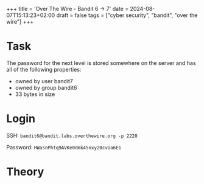 +++
title = 'Over The Wire - Bandit 6 -> 7'
date = 2024-08-07T15:13:23+02:00
draft = false
tags = ["cyber security", "bandit", "over the wire"]
+++

# Task

The password for the next level is stored somewhere on the server and has all of the following properties:

- owned by user bandit7
- owned by group bandit6
- 33 bytes in size

# Login

SSH: `bandit6@bandit.labs.overthewire.org -p 2220`

Password: `HWasnPhtq9AVKe0dmk45nxy20cvUa6EG`

# Theory


